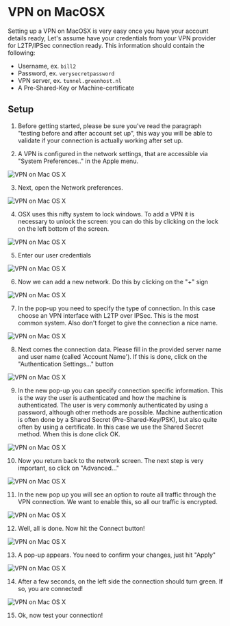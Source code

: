 VPN on MacOSX
=============

Setting up a VPN on MacOSX is very easy once you have your account details ready, Let's assume have your credentials from your VPN provider for L2TP/IPSec connection ready. This information should contain the following:

 * Username, ex. `bill2`
 * Password, ex. `verysecretpassword`
 * VPN server, ex. `tunnel.greenhost.nl`
 * A Pre-Shared-Key or Machine-certificate

Setup
-----

 1. Before getting started, please be sure you've read the paragraph "testing before and after account set up", this way you will be able to validate if your connection is actually working after set up.

 2. A VPN is configured in the network settings, that are accessible via "System Preferences.." in the Apple menu.

 ![VPN on Mac OS X](vpn_osx_02.jpg)

 3. Next, open the Network preferences.

 ![VPN on Mac OS X](vpn_osx_03.jpg)

 4. OSX uses this nifty system to lock windows. To add a VPN it is necessary to unlock the screen: you can do this by clicking on the lock on the left bottom of the screen.

 ![VPN on Mac OS X](vpn_osx_04.jpg)

 5. Enter our user credentials

 ![VPN on Mac OS X](vpn_osx_05.jpg)

 6. Now we can add a new network. Do this by clicking on the "+" sign

 ![VPN on Mac OS X](vpn_osx_06.jpg)

 7. In the pop-up you need to specify the type of connection. In this case choose an VPN interface with L2TP over IPSec. This is the most common system. Also don't forget to give the connection a nice name.

 ![VPN on Mac OS X](vpn_osx_07.jpg)

 8. Next comes the connection data. Please fill in the provided server name and user name (called 'Account Name'). If this is done, click on the "Authentication Settings..." button

 ![VPN on Mac OS X](vpn_osx_08.jpg)

 9. In the new pop-up you can specify connection specific information. This is the way the user is authenticated and how the machine is authenticated. The user is very commonly authenticated by using a password, although other methods are possible. Machine authentication is often done by a Shared Secret (Pre-Shared-Key/PSK), but also quite often by using a certificate. In this case we use the Shared Secret method. When this is done click OK.

 ![VPN on Mac OS X](vpn_osx_09.jpg)

 10. Now you return back to the network screen. The next step is very important, so click on "Advanced..."

 ![VPN on Mac OS X](vpn_osx_09b.jpg)

 11. In the new pop up you will see an option to route all traffic through the VPN connection. We want to enable this, so all our traffic is encrypted.

 ![VPN on Mac OS X](vpn_osx_10.jpg)

 12. Well, all is done. Now hit the Connect button!

 ![VPN on Mac OS X](vpn_osx_11.jpg)

 13. A pop-up appears. You need to confirm your changes, just hit "Apply"

 ![VPN on Mac OS X](vpn_osx_12.jpg)

 14. After a few seconds, on the left side the connection should turn green. If so, you are connected!

 ![VPN on Mac OS X](vpn_osx_13.jpg)

 15. Ok, now test your connection!

